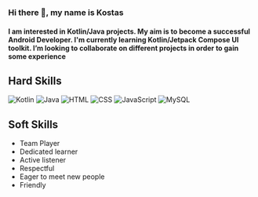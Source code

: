 ### Hi there 👋, my name is Kostas
#### I am interested in Kotlin/Java projects. My aim is to become a successful Android Developer. I'm currently learning Kotlin/Jetpack Compose UI toolkit. I’m looking to collaborate on different projects in order to gain some experience 


## Hard Skills

![Kotlin](https://img.shields.io/badge/Kotlin-0095D5?&style=for-the-badge&logo=kotlin&logoColor=white)
![Java](https://img.shields.io/badge/Java-ED8B00?style=for-the-badge&logo=openjdk&logoColor=white)
![HTML](https://img.shields.io/badge/HTML5-E34F26?style=for-the-badge&logo=html5&logoColor=white)
![CSS](https://img.shields.io/badge/CSS3-1572B6?style=for-the-badge&logo=css3&logoColor=white)
![JavaScript](https://img.shields.io/badge/JavaScript-323330?style=for-the-badge&logo=javascript&logoColor=F7DF1E)
![MySQL](https://img.shields.io/badge/MySQL-00000F?style=for-the-badge&logo=mysql&logoColor=white)

## Soft Skills
- Team Player
- Dedicated learner
- Active listener
- Respectful
- Eager to meet new people
- Friendly
  
